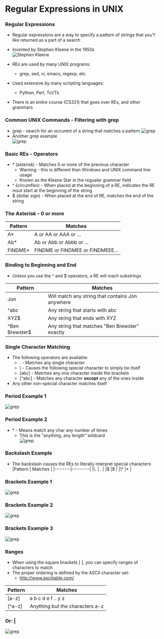 # Regular Expressions in UNIX

### Regular Expressions
* Regular expressions are a way to specify a pattern of strings that you'f like returned as a part of a search
* Invented by Stephen Kleene in the 1950s  
![Stephen Kleene](/notes/images/image02.png)

* REs are used by many UNIX programs:
  * grep, sed, vi, emacs, regexp, etc.
* Used extensive by many scripting languages:
  * Python, Perl, Tcl/Tk
* There is an entire course (CS321) that goes over REs, and other grammars

### Common UNIX Commands - Filtering with grep
* grep - search for an occurent of a string that matches a pattern
![grep](/notes/images/image03.png)
* Another grep example   
![grep](/notes/images/image04.png)

### Basic REs - Operators
* \* (asterisk) - Matches 0 or more of the previous character
  * Warning - this is different than Windows and UNIX command line usage
  * Known as the Kleene Star in the regualar grammar field
* ^ (circumflex) - When placed at the beginning of a RE, indicates the RE msut start at the beginning of the string
* $ (dollar sign) - When placed at the end of RE, matches the end of the string

### The Asterisk - 0 or more

|Pattern | Matches |
|--------|---------|
|A\*     |A or AA or AAA or ... |
|Ab\*     |Ab or Abb or Abbb or ... |
|FINDME\* | FINDME or FINDMEE or FINDMEEE...|

### Binding to Beginning and End
* Unless you use the ^ and $ operators, a RE will mach substrings

|Pattern | Matches |
|--------|---------|
|Jon | Will match any string that contains Jon anywhere |
|^abc | Any string that starts with abc | 
|XYZ$ | Any string that ends with XYZ |
|^Ben Brewster$ | Any string that matches "Ben Brewster" exactly |

### Single Character Matching 
* The following operators are available:
  *  . - Matches any single character
  *  \ - Causes the following special character to simply be itself
  * [abc] - Matches any one character inside the brackets
  * [^abc] - Matches any character **except** any of the ones inside 
* Any other non-special character matches itself

### Period Example 1
![grep](/notes/images/image05.png)


### Period Example 2
* \* - Means match any char any number of times
  * This is the "anything, any length" wildcard   
![grep](/notes/images/image06.png)

### Backslash Example 
* The backslash causes the REs to literally interpret special characters
|Pattern | Matches |
|--------|---------|
|\\.     | . |
|\$      |$  |
|\\\*    |\* |

### Brackets Example 1
![grep](/notes/images/image07.png)
### Brackets Example 2
![grep](/notes/images/image08.png)
### Brackets Example 3
![grep](/notes/images/image09.png)

### Ranges
* When using the square brackets [ ], you can specify ranges of characters to match
* The proper ordering is defined by the ASCII character set:
  * http://www.asciitable.com/    

|Pattern | Matches |
|--------|---------|
|[a-z] | a b c d e f .. y z|
|[^a-z]| Anything but the characters a-z|

### Or: |
![grep](/notes/images/image10.png)
